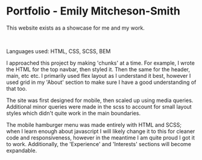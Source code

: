 <h1>Portfolio - Emily Mitcheson-Smith</h1>

<p>This website exists as a showcase for me and my work.</p>
<br>
<p>Languages used: HTML, CSS, SCSS, BEM</p>

<p>I approached this project by making 'chunks' at a time. For example, I wrote the HTML for the top navbar, then styled it. Then the same for the header, main, etc etc. I primarily used flex layout as I understand it best, however I used grid in my 'About' section to make sure I have a good understanding of that too.</p>
<p>The site was first designed for mobile, then scaled up using media queries. Additional minor queries were made in the scss to account for small layout styles which didn't quite work in the main boundaries.</p>
<p>The mobile hamburger menu was made entirely with HTML and SCSS; when I learn enough about javascript I will likely change it to this for cleaner code and responsiveness, however in the meantime I am quite proud I got it to work. Additionally, the 'Experience' and 'Interests' sections will become expandable.</p>